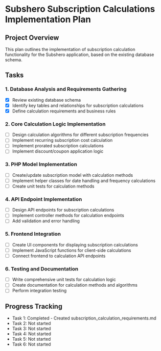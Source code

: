 # Subshero Subscription Calculations Implementation Plan

## Project Overview
This plan outlines the implementation of subscription calculation functionality for the Subshero application, based on the existing database schema.

## Tasks

### 1. Database Analysis and Requirements Gathering
- [x] Review existing database schema
- [x] Identify key tables and relationships for subscription calculations
- [x] Define calculation requirements and business rules

### 2. Core Calculation Logic Implementation
- [ ] Design calculation algorithms for different subscription frequencies
- [ ] Implement recurring subscription cost calculation
- [ ] Implement prorated subscription calculations
- [ ] Implement discount/coupon application logic

### 3. PHP Model Implementation
- [ ] Create/update subscription model with calculation methods
- [ ] Implement helper classes for date handling and frequency calculations
- [ ] Create unit tests for calculation methods

### 4. API Endpoint Implementation
- [ ] Design API endpoints for subscription calculations
- [ ] Implement controller methods for calculation endpoints
- [ ] Add validation and error handling

### 5. Frontend Integration
- [ ] Create UI components for displaying subscription calculations
- [ ] Implement JavaScript functions for client-side calculations
- [ ] Connect frontend to calculation API endpoints

### 6. Testing and Documentation
- [ ] Write comprehensive unit tests for calculation logic
- [ ] Create documentation for calculation methods and algorithms
- [ ] Perform integration testing

## Progress Tracking
- Task 1: Completed - Created subscription_calculation_requirements.md
- Task 2: Not started
- Task 3: Not started
- Task 4: Not started
- Task 5: Not started
- Task 6: Not started